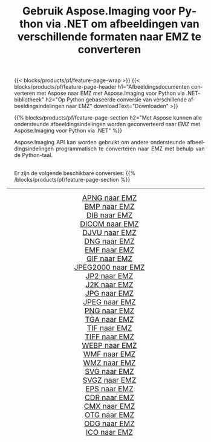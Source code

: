 ﻿---
title: Gebruik Aspose.Imaging voor Python via .NET om afbeeldingen van verschillende formaten naar EMZ te converteren 
weight: 3920
url: /nl/python-net/conversion/to/emz/ 
lang: nl
langdirlevel: 2
locales: zh-hans,ja,it,ru,de,es,fr,nl,id,lt,pl,pt,vi,tr,ko,zh-hant,ar,hi,th,sv,cs,uk,he
description: U kunt Aspose.Imaging voor Python gebruiken via de .NET-bibliotheek om van verschillende formaten naar EMZ te converteren
---

{{< blocks/products/pf/feature-page-wrap >}}
{{< blocks/products/pf/feature-page-header h1="Afbeeldingsdocumenten converteren met Aspose naar EMZ met Aspose.Imaging voor Python via .NET-bibliotheek" h2="Op Python gebaseerde conversie van verschillende afbeeldingsindelingen naar EMZ" downloadText="Downloaden" >}}


{{% blocks/products/pf/feature-page-section  h2="Met Aspose kunnen alle ondersteunde afbeeldingsindelingen worden geconverteerd naar EMZ met Aspose.Imaging voor Python via .NET" %}}
<p align=justify>Aspose.Imaging API kan worden gebruikt om andere ondersteunde afbeeldingsindelingen programmatisch te converteren naar EMZ met behulp van de Python-taal.</p>
<br/>
Er zijn de volgende beschikbare conversies:
{{% /blocks/products/pf/feature-page-section %}}
<div class="container-fluid productfamilypage bg-gray">
    <div class="convertypes bg-gray agp-content section">
        <div class="container">
		<hr style="margin-left:-20px;"/>
		<div class="row other-converters" style="gap: 10px;font-size: 19px;text-align:center;">
		    <div class='col-md-2 other-converter remove-lp remove-rp'><a href="/imaging/nl/python-net/conversion/apng-to-emz/" style="padding:15px;">APNG naar EMZ</a></div>
<div class='col-md-2 other-converter remove-lp remove-rp'><a href="/imaging/nl/python-net/conversion/bmp-to-emz/" style="padding:15px;">BMP naar EMZ</a></div>
<div class='col-md-2 other-converter remove-lp remove-rp'><a href="/imaging/nl/python-net/conversion/dib-to-emz/" style="padding:15px;">DIB naar EMZ</a></div>
<div class='col-md-2 other-converter remove-lp remove-rp'><a href="/imaging/nl/python-net/conversion/dicom-to-emz/" style="padding:15px;">DICOM naar EMZ</a></div>
<div class='col-md-2 other-converter remove-lp remove-rp'><a href="/imaging/nl/python-net/conversion/djvu-to-emz/" style="padding:15px;">DJVU naar EMZ</a></div>
<div class='col-md-2 other-converter remove-lp remove-rp'><a href="/imaging/nl/python-net/conversion/dng-to-emz/" style="padding:15px;">DNG naar EMZ</a></div>
<div class='col-md-2 other-converter remove-lp remove-rp'><a href="/imaging/nl/python-net/conversion/emf-to-emz/" style="padding:15px;">EMF naar EMZ</a></div>
<div class='col-md-2 other-converter remove-lp remove-rp'><a href="/imaging/nl/python-net/conversion/gif-to-emz/" style="padding:15px;">GIF naar EMZ</a></div>
<div class='col-md-2 other-converter remove-lp remove-rp'><a href="/imaging/nl/python-net/conversion/jpeg2000-to-emz/" style="padding:15px;">JPEG2000 naar EMZ</a></div>
<div class='col-md-2 other-converter remove-lp remove-rp'><a href="/imaging/nl/python-net/conversion/jp2-to-emz/" style="padding:15px;">JP2 naar EMZ</a></div>
<div class='col-md-2 other-converter remove-lp remove-rp'><a href="/imaging/nl/python-net/conversion/j2k-to-emz/" style="padding:15px;">J2K naar EMZ</a></div>
<div class='col-md-2 other-converter remove-lp remove-rp'><a href="/imaging/nl/python-net/conversion/jpg-to-emz/" style="padding:15px;">JPG naar EMZ</a></div>
<div class='col-md-2 other-converter remove-lp remove-rp'><a href="/imaging/nl/python-net/conversion/jpeg-to-emz/" style="padding:15px;">JPEG naar EMZ</a></div>
<div class='col-md-2 other-converter remove-lp remove-rp'><a href="/imaging/nl/python-net/conversion/png-to-emz/" style="padding:15px;">PNG naar EMZ</a></div>
<div class='col-md-2 other-converter remove-lp remove-rp'><a href="/imaging/nl/python-net/conversion/tga-to-emz/" style="padding:15px;">TGA naar EMZ</a></div>
<div class='col-md-2 other-converter remove-lp remove-rp'><a href="/imaging/nl/python-net/conversion/tif-to-emz/" style="padding:15px;">TIF naar EMZ</a></div>
<div class='col-md-2 other-converter remove-lp remove-rp'><a href="/imaging/nl/python-net/conversion/tiff-to-emz/" style="padding:15px;">TIFF naar EMZ</a></div>
<div class='col-md-2 other-converter remove-lp remove-rp'><a href="/imaging/nl/python-net/conversion/webp-to-emz/" style="padding:15px;">WEBP naar EMZ</a></div>
<div class='col-md-2 other-converter remove-lp remove-rp'><a href="/imaging/nl/python-net/conversion/wmf-to-emz/" style="padding:15px;">WMF naar EMZ</a></div>
<div class='col-md-2 other-converter remove-lp remove-rp'><a href="/imaging/nl/python-net/conversion/wmz-to-emz/" style="padding:15px;">WMZ naar EMZ</a></div>
<div class='col-md-2 other-converter remove-lp remove-rp'><a href="/imaging/nl/python-net/conversion/svg-to-emz/" style="padding:15px;">SVG naar EMZ</a></div>
<div class='col-md-2 other-converter remove-lp remove-rp'><a href="/imaging/nl/python-net/conversion/svgz-to-emz/" style="padding:15px;">SVGZ naar EMZ</a></div>
<div class='col-md-2 other-converter remove-lp remove-rp'><a href="/imaging/nl/python-net/conversion/eps-to-emz/" style="padding:15px;">EPS naar EMZ</a></div>
<div class='col-md-2 other-converter remove-lp remove-rp'><a href="/imaging/nl/python-net/conversion/cdr-to-emz/" style="padding:15px;">CDR naar EMZ</a></div>
<div class='col-md-2 other-converter remove-lp remove-rp'><a href="/imaging/nl/python-net/conversion/cmx-to-emz/" style="padding:15px;">CMX naar EMZ</a></div>
<div class='col-md-2 other-converter remove-lp remove-rp'><a href="/imaging/nl/python-net/conversion/otg-to-emz/" style="padding:15px;">OTG naar EMZ</a></div>
<div class='col-md-2 other-converter remove-lp remove-rp'><a href="/imaging/nl/python-net/conversion/odg-to-emz/" style="padding:15px;">ODG naar EMZ</a></div>
<div class='col-md-2 other-converter remove-lp remove-rp'><a href="/imaging/nl/python-net/conversion/ico-to-emz/" style="padding:15px;">ICO naar EMZ</a></div>
                </div>
        </div>
    </div>
</div>
<br/>

